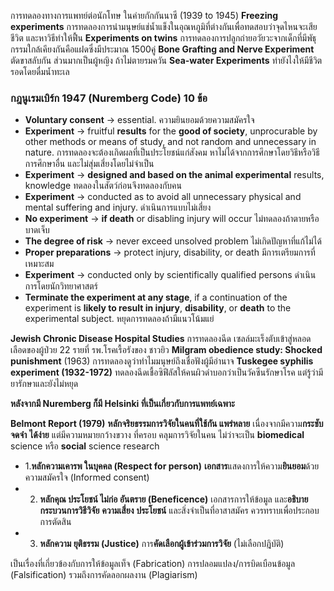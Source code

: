 การทดลองทางการแพทย์ต่อนักโทษ ในค่ายกักกันนาซี (1939 to 1945)
**Freezing experiments** การทดลองการนำมนุษย์แช่น้ำแข็งในอุณหภูมิที่ต่างกันเพื่อทดสอบว่าจุดไหนจะเสียชีวิต และหาวิธีทำให้ฟื้น
**Experiments on twins** การทดลองการปลูกถ่ายอวัยวะจากเด็กที่มีพัธุกรรมใกล้เคียงกันคือแฝดซึ่งมีประมาณ 1500คู่
**Bone Grafting and Nerve Experiment** ตัดขาสลับกัน ส่วนมากเป็นผู้หญิง ถ้าไม่ตายรมควัน
**Sea-water Experiments** ทำยังไงให้มีชีวิตรอดโดยดื่มน้ำทะเล

### กฎนูเรมเบิร์ก 1947 (Nuremberg Code) 10 ข้อ
- **Voluntary consent** → essential. ความยินยอมด้วยความสมัครใจ
- **Experiment** → fruitful **results** for the **good of society**, unprocurable by other methods or means of study, and not random and unnecessary in nature. การทดลองจะต้องเกิดผลที่เป็นประโยชน์แก่สังคม หาไม่ได้จากการศึกษาโดยวิธีหรือวิธีการศึกษาอื่น และไม่สุ่มเสี่ยงโดยไม่จําเป็น
- **Experiment** → **designed and based on the animal experimental** results, knowledge  ทดลองในสัตว์ก่อนจึงทดลองกับคน
- **Experiment** → conducted as to avoid all unnecessary physical and mental suffering and injury. ดำเนินการแบบไม่เสี่ยง
- **No experiment** → **if death** or disabling injury will occur ไม่ทดลองถ้าตายหรือบาดเจ็บ
- **The degree of risk** → never exceed unsolved problem ไม่เกิดปัญหาที่แก้ไม่ได้
- **Proper preparations** → protect injury, disability, or death มีการเตรียมการที่เหมาะสม
- **Experiment** → conducted only by scientifically qualified persons ดำเนินการโดยนักวิทยาศาสตร์
- **Terminate the experiment at any stage**, if a continuation of the experiment is **likely to result in injury**, **disability**, or **death** to the experimental subject. หยุดการทดลองถ้ามีแนวโน้มแย่

**Jewish Chronic Disease Hospital Studies** การทดลองฉีด เซลล์มะเร็งตับเข้าสู่หลอดเลือดของผู้ป่วย 22 รายที่ รพ.โรคเรื้อรังของ ชาวยิว
**Milgram obedience study: Shocked punishment** (1963) การทดลองดูว่าทำไมมนุษย์ถึงเชื่อฟังผู้มีอำนาจ
**Tuskegee syphilis experiment (1932-1972)** ทดลองฉีดเชื้อซิฟีลัสให้คนผิวดำบอกว่าเป็นวัคซีนรักษาโรค แต่รู้ว่ามียารักษาและยังไม่หยุด

**หลังจากมี Nuremberg ก็มี Helsinki ที่เป็นเกี่ยวกับการแพทย์เฉพาะ**

**Belmont Report (1979)** **หลักจริยธรรมการวิจัยในคนที่ใช้กัน แพร่หลาย** เนื่องจากมีความ**กระชับ** **จดจํา** **ได้ง่าย** แต่มีความหมายกว้างขวาง ที่ครอบ คลุมการวิจัยในคน ไม่ว่าจะเป็น **biomedical** science หรือ **social** science research
- 1.**หลักความเคารพ ในบุคคล (Respect for person)** **เอกสาร**แสดงการให้ความ**ยินยอม**ด้วย ความสมัครใจ (Informed consent)
- 2. **หลักคุณ ประโยชน์ ไม่ก่อ อันตราย (Beneficence)** เอกสารการให้ข้อมูล และ**อธิบาย กระบวนการวิธีวิจัย** **ความเสี่ยง** **ประโยชน์** และสิ่งจําเป็นที่อาสาสมัคร ควรทราบเพื่อประกอบการตัดสิน
- 3. **หลักความ ยุติธรรม (Justice)** การ**คัดเลือกผู้เข้าร่วมการวิจัย** (ไม่เลือกปฎิบัติ)

เป็นเรื่องที่เกี่ยวข้องกับการให้ข้อมูลเท็จ (Fabrication) การปลอมแปลง/การบิดเบือนข้อมูล (Falsification) รวมถึงการคัดลอกผลงาน (Plagiarism)